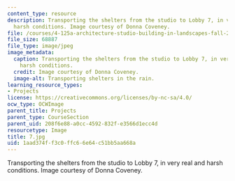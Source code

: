 ```yaml
---
content_type: resource
description: Transporting the shelters from the studio to Lobby 7, in very real and
  harsh conditions. Image courtesy of Donna Coveney.
file: /courses/4-125a-architecture-studio-building-in-landscapes-fall-2005/1aad374ff3c0ffc66e64c51bb5aa668a_7.jpg
file_size: 68887
file_type: image/jpeg
image_metadata:
  caption: Transporting the shelters from the studio to Lobby 7, in very real and
    harsh conditions.
  credit: Image courtesy of Donna Coveney.
  image-alt: Transporting shelters in the rain.
learning_resource_types:
- Projects
license: https://creativecommons.org/licenses/by-nc-sa/4.0/
ocw_type: OCWImage
parent_title: Projects
parent_type: CourseSection
parent_uid: 208f6e88-a0cc-4592-832f-e3566d1ecc4d
resourcetype: Image
title: 7.jpg
uid: 1aad374f-f3c0-ffc6-6e64-c51bb5aa668a
---
```

Transporting the shelters from the studio to Lobby 7, in very real and harsh conditions. Image courtesy of Donna Coveney.